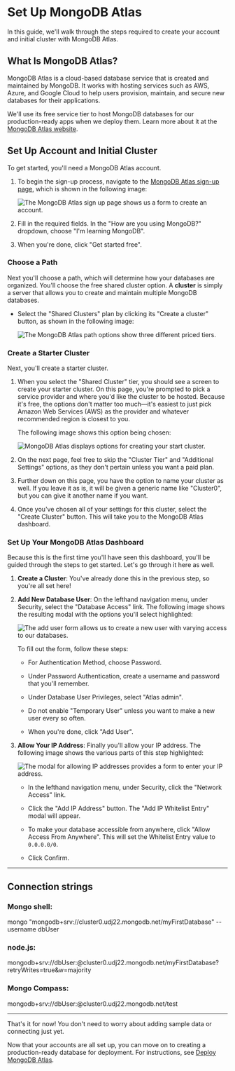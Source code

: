 # Set Up MongoDB Atlas

In this guide, we'll walk through the steps required to create your account and initial cluster with MongoDB Atlas.

## What Is MongoDB Atlas?

MongoDB Atlas is a cloud-based database service that is created and maintained by MongoDB. It works with hosting services such as AWS, Azure, and Google Cloud to help users provision, maintain, and secure new databases for their applications.

We'll use its free service tier to host MongoDB databases for our production-ready apps when we deploy them. Learn more about it at the [MongoDB Atlas website](https://www.mongodb.com/cloud/atlas).

## Set Up Account and Initial Cluster

To get started, you'll need a MongoDB Atlas account.

1. To begin the sign-up process, navigate to the [MongoDB Atlas sign-up page](https://www.mongodb.com/cloud/atlas/signup), which is shown in the following image:

   ![The MongoDB Atlas sign up page shows us a form to create an account.](./assets/images-atlas/100-mongodb-signup.png)

2. Fill in the required fields. In the "How are you using MongoDB?" dropdown, choose "I'm learning MongoDB". 

3. When you're done, click "Get started free".

### Choose a Path

Next you'll choose a path, which will determine how your databases are organized. You'll choose the free shared cluster option. A **cluster** is simply a server that allows you to create and maintain multiple MongoDB databases.

- Select the "Shared Clusters" plan by clicking its "Create a cluster" button, as shown in the following image: 

    ![The MongoDB Atlas path options show three different priced tiers.](./assets/images-atlas/200-cluster-pick.png)

### Create a Starter Cluster

Next, you'll create a starter cluster.

1. When you select the "Shared Cluster" tier, you should see a screen to create your starter cluster. On this page, you're prompted to pick a service provider and where you'd like the cluster to be hosted. Because it's free, the options don't matter too much&mdash;it's easiest to just pick Amazon Web Services (AWS) as the provider and whatever recommended region is closest to you. 

     The following image shows this option being chosen:

   ![MongoDB Atlas displays options for creating your start cluster.](./assets/images-atlas/300-cluster-provider.png)

2. On the next page, feel free to skip the "Cluster Tier" and "Additional Settings" options, as they don't pertain unless you want a paid plan.

3. Further down on this page, you have the option to name your cluster as well. If you leave it as is, it will be given a generic name like "Cluster0", but you can give it another name if you want.

4. Once you've chosen all of your settings for this cluster, select the "Create Cluster" button. This will take you to the MongoDB Atlas dashboard.

### Set Up Your MongoDB Atlas Dashboard

Because this is the first time you'll have seen this dashboard, you'll be guided through the steps to get started. Let's go through it here as well.

1. **Create a Cluster**: You've already done this in the previous step, so you're all set here!

2. **Add New Database User**: On the lefthand navigation menu, under Security, select the "Database Access" link. The following image shows the resulting modal with the options you'll select highlighted: 

   ![The add user form allows us to create a new user with varying access to our databases.](./assets/images-atlas/400-add-user.png)

    To fill out the form, follow these steps:

   * For Authentication Method, choose Password.
  
   * Under Password Authentication, create a username and password that you'll remember.
  
   * Under Database User Privileges, select "Atlas admin".

   * Do not enable "Temporary User" unless you want to make a new user every so often.
  
   * When you're done, click "Add User".

4. **Allow Your IP Address**: Finally you'll allow your IP address. The following image shows the various parts of this step highlighted:

    ![The modal for allowing IP addresses provides a form to enter your IP address.](./assets/images-atlas/500-network-access.png)
       
    - In the lefthand navigation menu, under Security, click the "Network Access" link. 

    -  Click the "Add IP Address" button. The "Add IP Whitelist Entry" modal will appear. 

    - To make your database accessible from anywhere, click "Allow Access From Anywhere". This will set the Whitelist Entry value to `0.0.0.0/0`.

    - Click Confirm.
___

## Connection strings

### Mongo shell:
mongo "mongodb+srv://cluster0.udj22.mongodb.net/myFirstDatabase" --username dbUser

### node.js:  
mongodb+srv://dbUser:<password>@cluster0.udj22.mongodb.net/myFirstDatabase?retryWrites=true&w=majority

### Mongo Compass:  
mongodb+srv://dbUser:<password>@cluster0.udj22.mongodb.net/test

___
That's it for now! You don't need to worry about adding sample data or connecting just yet. 

Now that your accounts are all set up, you can move on to creating a production-ready database for deployment. For instructions, see [Deploy MongoDB Atlas](./MongoAtlas-Deploy.md).
